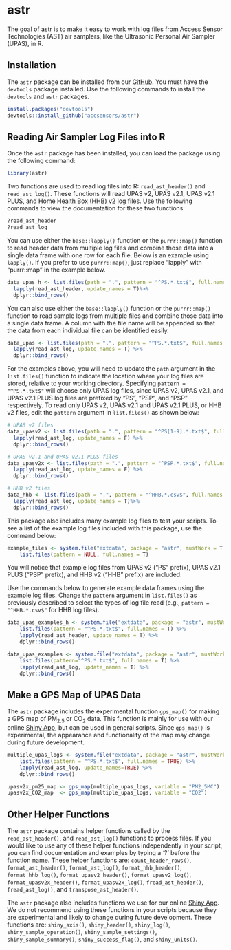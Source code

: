 
<!-- README.md is generated from README.Rmd. Please edit that file -->

# astr

<!-- badges: start -->
<!-- badges: end -->

The goal of astr is to make it easy to work with log files from Access
Sensor Technologies (AST) air samplers, like the Ultrasonic Personal Air
Sampler (UPAS), in R.

## Installation

The `astr` package can be installed from our
[GitHub](https://github.com/accsensors/astr). You must have the
`devtools` package installed. Use the following commands to install the
`devtools` and `astr` packages.

``` r
install.packages("devtools")
devtools::install_github("accsensors/astr")
```

## Reading Air Sampler Log Files into R

Once the `astr` package has been installed, you can load the package
using the following command:

``` r
library(astr)
```

Two functions are used to read log files into R: `read_ast_header()` and
`read_ast_log()`. These functions will read UPAS v2, UPAS v2.1, UPAS
v2.1 PLUS, and Home Health Box (HHB) v2 log files. Use the following
commands to view the documentation for these two functions:

``` r
?read_ast_header
?read_ast_log
```

You can use either the `base::lapply()` function or the `purrr::map()`
function to read header data from multiple log files and combine those
data into a single data frame with one row for each file. Below is an
example using `lapply()`. If you prefer to use `purrr::map()`, just
replace “lapply” with “purrr::map” in the example below.

``` r
data_upas_h <- list.files(path = ".", pattern = "^PS.*.txt$", full.names = T) %>%
  lapply(read_ast_header, update_names = T)%>%
  dplyr::bind_rows()
```

You can also use either the `base::lapply()` function or the
`purrr::map()` function to read sample logs from multiple files and
combine those data into a single data frame. A column with the file name
will be appended so that the data from each individual file can be
identified easily.

``` r
data_upas <- list.files(path = ".", pattern = "^PS.*.txt$", full.names = T) %>%
  lapply(read_ast_log, update_names = T) %>%
  dplyr::bind_rows()
```

For the examples above, you will need to update the `path` argument in
the `list.files()` function to indicate the location where your log
files are stored, relative to your working directory. Specifying
`pattern = "^PS.*.txt$"` will choose only UPAS log files, since UPAS v2,
UPAS v2.1, and UPAS v2.1 PLUS log files are prefixed by “PS”, “PSP”, and
“PSP” respectively. To read only UPAS v2, UPAS v2.1 and UPAS v2.1 PLUS,
or HHB v2 files, edit the `pattern` argument in `list.files()` as shown
below:

``` r
# UPAS v2 files
data_upasv2 <- list.files(path = ".", pattern = "^PS[1-9].*.txt$", full.names = T) %>%
  lapply(read_ast_log, update_names = F) %>%
  dplyr::bind_rows()

# UPAS v2.1 and UPAS v2.1 PLUS files
data_upasv2x <- list.files(path = ".", pattern = "^PSP.*.txt$", full.names = T) %>%
  lapply(read_ast_log, update_names = F) %>%
  dplyr::bind_rows()

# HHB v2 files
data_hhb <- list.files(path = ".", pattern = "^HHB.*.csv$", full.names = T) %>%
  lapply(read_ast_log, update_names = T)%>%
  dplyr::bind_rows()
```

This package also includes many example log files to test your scripts.
To see a list of the example log files included with this package, use
the command below:

``` r
example_files <- system.file("extdata", package = "astr", mustWork = T) |>
    list.files(pattern = NULL, full.names = T)
```

You will notice that example log files from UPAS v2 (“PS” prefix), UPAS
v2.1 PLUS (“PSP” prefix), and HHB v2 (“HHB” prefix) are included.

Use the commands below to generate example data frames using the example
log files. Change the `pattern` argument in `list.files()` as previously
described to select the types of log file read (e.g.,
`pattern = "^HHB.*.csv$"` for HHB log files).

``` r
data_upas_examples_h <- system.file("extdata", package = "astr", mustWork = T) |>
    list.files(pattern = "^PS.*.txt$", full.names = T) %>%
    lapply(read_ast_header, update_names = T) %>%
    dplyr::bind_rows()
```

``` r
data_upas_examples <- system.file("extdata", package = "astr", mustWork = T) |>
    list.files(pattern="^PS.*.txt$", full.names = T) %>%
    lapply(read_ast_log, update_names = T) %>%
    dplyr::bind_rows()
```

## Make a GPS Map of UPAS Data

The `astr` package includes the experimental function `gps_map()` for
making a GPS map of PM<sub>2.5</sub> or CO<sub>2</sub> data. This
function is mainly for use with our online [Shiny
App](https://accsensors.shinyapps.io/shinyAST/), but can be used in
general scripts. Since `gps_map()` is experimental, the appearance and
functionality of the map may change during future development.

``` r
multiple_upas_logs <- system.file("extdata", package = "astr", mustWork = TRUE) |>
    list.files(pattern = "^PS.*.txt$", full.names = TRUE) %>%
    lapply(read_ast_log, update_names=TRUE) %>%
    dplyr::bind_rows()

upasv2x_pm25_map <- gps_map(multiple_upas_logs, variable = "PM2_5MC")
upasv2x_CO2_map  <- gps_map(multiple_upas_logs, variable = "CO2")
```

## Other Helper Functions

The `astr` package contains helper functions called by the
`read_ast_header()`, and `read_ast_log()` functions to process files. If
you would like to use any of these helper functions independently in
your script, you can find documentation and examples by typing a ‘?’
before the function name. These helper functions are:
`count_header_rows()`, `format_ast_header()`, `format_ast_log()`,
`format_hhb_header()`, `format_hhb_log()`, `format_upasv2_header()`,
`format_upasv2_log()`, `format_upasv2x_header()`,
`format_upasv2x_log()`, `fread_ast_header()`, `fread_ast_log()`, and
`transpose_ast_header()`.

The `astr` package also includes functions we use for our online [Shiny
App](https://accsensors.shinyapps.io/shinyAST/). We do not recommend
using these functions in your scripts because they are experimental and
likely to change during future development. These functions are:
`shiny_axis()`, `shiny_header()`, `shiny_log()`,
`shiny_sample_operation()`, `shiny_sample_settings()`,
`shiny_sample_summary()`, `shiny_success_flag()`, and `shiny_units()`.
